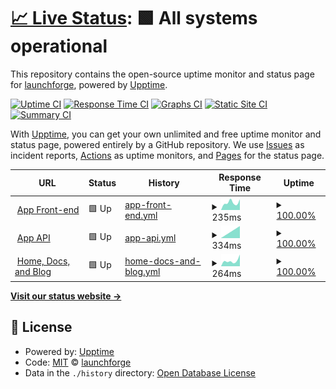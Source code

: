 # [📈 Live Status](https://status.launchforge.co): <!--live status--> **🟩 All systems operational**

This repository contains the open-source uptime monitor and status page for [launchforge](https://status.launchforge.co), powered by [Upptime](https://github.com/upptime/upptime).

[![Uptime CI](https://github.com/launchforge/upptime/workflows/Uptime%20CI/badge.svg)](https://github.com/launchforge/upptime/actions?query=workflow%3A%22Uptime+CI%22)
[![Response Time CI](https://github.com/launchforge/upptime/workflows/Response%20Time%20CI/badge.svg)](https://github.com/launchforge/upptime/actions?query=workflow%3A%22Response+Time+CI%22)
[![Graphs CI](https://github.com/launchforge/upptime/workflows/Graphs%20CI/badge.svg)](https://github.com/launchforge/upptime/actions?query=workflow%3A%22Graphs+CI%22)
[![Static Site CI](https://github.com/launchforge/upptime/workflows/Static%20Site%20CI/badge.svg)](https://github.com/launchforge/upptime/actions?query=workflow%3A%22Static+Site+CI%22)
[![Summary CI](https://github.com/launchforge/upptime/workflows/Summary%20CI/badge.svg)](https://github.com/launchforge/upptime/actions?query=workflow%3A%22Summary+CI%22)

With [Upptime](https://upptime.js.org), you can get your own unlimited and free uptime monitor and status page, powered entirely by a GitHub repository. We use [Issues](https://github.com/launchforge/upptime/issues) as incident reports, [Actions](https://github.com/launchforge/upptime/actions) as uptime monitors, and [Pages](https://status.launchforge.co) for the status page.

<!--start: status pages-->
<!-- This summary is generated by Upptime (https://github.com/upptime/upptime) -->
<!-- Do not edit this manually, your changes will be overwritten -->
<!-- prettier-ignore -->
| URL | Status | History | Response Time | Uptime |
| --- | ------ | ------- | ------------- | ------ |
| <img alt="" src="https://favicons.githubusercontent.com/app.launchforge.co" height="13"> [App Front-end](https://app.launchforge.co) | 🟩 Up | [app-front-end.yml](https://github.com/launchforge/upptime/commits/HEAD/history/app-front-end.yml) | <details><summary><img alt="Response time graph" src="./graphs/app-front-end/response-time-week.png" height="20"> 235ms</summary><br><a href="https://status.launchforge.co/history/app-front-end"><img alt="Response time 235" src="https://img.shields.io/endpoint?url=https%3A%2F%2Fraw.githubusercontent.com%2Flaunchforge%2Fupptime%2FHEAD%2Fapi%2Fapp-front-end%2Fresponse-time.json"></a><br><a href="https://status.launchforge.co/history/app-front-end"><img alt="24-hour response time 235" src="https://img.shields.io/endpoint?url=https%3A%2F%2Fraw.githubusercontent.com%2Flaunchforge%2Fupptime%2FHEAD%2Fapi%2Fapp-front-end%2Fresponse-time-day.json"></a><br><a href="https://status.launchforge.co/history/app-front-end"><img alt="7-day response time 235" src="https://img.shields.io/endpoint?url=https%3A%2F%2Fraw.githubusercontent.com%2Flaunchforge%2Fupptime%2FHEAD%2Fapi%2Fapp-front-end%2Fresponse-time-week.json"></a><br><a href="https://status.launchforge.co/history/app-front-end"><img alt="30-day response time 235" src="https://img.shields.io/endpoint?url=https%3A%2F%2Fraw.githubusercontent.com%2Flaunchforge%2Fupptime%2FHEAD%2Fapi%2Fapp-front-end%2Fresponse-time-month.json"></a><br><a href="https://status.launchforge.co/history/app-front-end"><img alt="1-year response time 235" src="https://img.shields.io/endpoint?url=https%3A%2F%2Fraw.githubusercontent.com%2Flaunchforge%2Fupptime%2FHEAD%2Fapi%2Fapp-front-end%2Fresponse-time-year.json"></a></details> | <details><summary><a href="https://status.launchforge.co/history/app-front-end">100.00%</a></summary><a href="https://status.launchforge.co/history/app-front-end"><img alt="All-time uptime 100.00%" src="https://img.shields.io/endpoint?url=https%3A%2F%2Fraw.githubusercontent.com%2Flaunchforge%2Fupptime%2FHEAD%2Fapi%2Fapp-front-end%2Fuptime.json"></a><br><a href="https://status.launchforge.co/history/app-front-end"><img alt="24-hour uptime 100.00%" src="https://img.shields.io/endpoint?url=https%3A%2F%2Fraw.githubusercontent.com%2Flaunchforge%2Fupptime%2FHEAD%2Fapi%2Fapp-front-end%2Fuptime-day.json"></a><br><a href="https://status.launchforge.co/history/app-front-end"><img alt="7-day uptime 100.00%" src="https://img.shields.io/endpoint?url=https%3A%2F%2Fraw.githubusercontent.com%2Flaunchforge%2Fupptime%2FHEAD%2Fapi%2Fapp-front-end%2Fuptime-week.json"></a><br><a href="https://status.launchforge.co/history/app-front-end"><img alt="30-day uptime 100.00%" src="https://img.shields.io/endpoint?url=https%3A%2F%2Fraw.githubusercontent.com%2Flaunchforge%2Fupptime%2FHEAD%2Fapi%2Fapp-front-end%2Fuptime-month.json"></a><br><a href="https://status.launchforge.co/history/app-front-end"><img alt="1-year uptime 100.00%" src="https://img.shields.io/endpoint?url=https%3A%2F%2Fraw.githubusercontent.com%2Flaunchforge%2Fupptime%2FHEAD%2Fapi%2Fapp-front-end%2Fuptime-year.json"></a></details>
| <img alt="" src="https://favicons.githubusercontent.com/services.launchforge.co" height="13"> [App API](https://services.launchforge.co/api/v1/health) | 🟩 Up | [app-api.yml](https://github.com/launchforge/upptime/commits/HEAD/history/app-api.yml) | <details><summary><img alt="Response time graph" src="./graphs/app-api/response-time-week.png" height="20"> 334ms</summary><br><a href="https://status.launchforge.co/history/app-api"><img alt="Response time 334" src="https://img.shields.io/endpoint?url=https%3A%2F%2Fraw.githubusercontent.com%2Flaunchforge%2Fupptime%2FHEAD%2Fapi%2Fapp-api%2Fresponse-time.json"></a><br><a href="https://status.launchforge.co/history/app-api"><img alt="24-hour response time 334" src="https://img.shields.io/endpoint?url=https%3A%2F%2Fraw.githubusercontent.com%2Flaunchforge%2Fupptime%2FHEAD%2Fapi%2Fapp-api%2Fresponse-time-day.json"></a><br><a href="https://status.launchforge.co/history/app-api"><img alt="7-day response time 334" src="https://img.shields.io/endpoint?url=https%3A%2F%2Fraw.githubusercontent.com%2Flaunchforge%2Fupptime%2FHEAD%2Fapi%2Fapp-api%2Fresponse-time-week.json"></a><br><a href="https://status.launchforge.co/history/app-api"><img alt="30-day response time 334" src="https://img.shields.io/endpoint?url=https%3A%2F%2Fraw.githubusercontent.com%2Flaunchforge%2Fupptime%2FHEAD%2Fapi%2Fapp-api%2Fresponse-time-month.json"></a><br><a href="https://status.launchforge.co/history/app-api"><img alt="1-year response time 334" src="https://img.shields.io/endpoint?url=https%3A%2F%2Fraw.githubusercontent.com%2Flaunchforge%2Fupptime%2FHEAD%2Fapi%2Fapp-api%2Fresponse-time-year.json"></a></details> | <details><summary><a href="https://status.launchforge.co/history/app-api">100.00%</a></summary><a href="https://status.launchforge.co/history/app-api"><img alt="All-time uptime 100.00%" src="https://img.shields.io/endpoint?url=https%3A%2F%2Fraw.githubusercontent.com%2Flaunchforge%2Fupptime%2FHEAD%2Fapi%2Fapp-api%2Fuptime.json"></a><br><a href="https://status.launchforge.co/history/app-api"><img alt="24-hour uptime 100.00%" src="https://img.shields.io/endpoint?url=https%3A%2F%2Fraw.githubusercontent.com%2Flaunchforge%2Fupptime%2FHEAD%2Fapi%2Fapp-api%2Fuptime-day.json"></a><br><a href="https://status.launchforge.co/history/app-api"><img alt="7-day uptime 100.00%" src="https://img.shields.io/endpoint?url=https%3A%2F%2Fraw.githubusercontent.com%2Flaunchforge%2Fupptime%2FHEAD%2Fapi%2Fapp-api%2Fuptime-week.json"></a><br><a href="https://status.launchforge.co/history/app-api"><img alt="30-day uptime 100.00%" src="https://img.shields.io/endpoint?url=https%3A%2F%2Fraw.githubusercontent.com%2Flaunchforge%2Fupptime%2FHEAD%2Fapi%2Fapp-api%2Fuptime-month.json"></a><br><a href="https://status.launchforge.co/history/app-api"><img alt="1-year uptime 100.00%" src="https://img.shields.io/endpoint?url=https%3A%2F%2Fraw.githubusercontent.com%2Flaunchforge%2Fupptime%2FHEAD%2Fapi%2Fapp-api%2Fuptime-year.json"></a></details>
| <img alt="" src="https://favicons.githubusercontent.com/launchforge.co" height="13"> [Home, Docs, and Blog](https://launchforge.co) | 🟩 Up | [home-docs-and-blog.yml](https://github.com/launchforge/upptime/commits/HEAD/history/home-docs-and-blog.yml) | <details><summary><img alt="Response time graph" src="./graphs/home-docs-and-blog/response-time-week.png" height="20"> 264ms</summary><br><a href="https://status.launchforge.co/history/home-docs-and-blog"><img alt="Response time 264" src="https://img.shields.io/endpoint?url=https%3A%2F%2Fraw.githubusercontent.com%2Flaunchforge%2Fupptime%2FHEAD%2Fapi%2Fhome-docs-and-blog%2Fresponse-time.json"></a><br><a href="https://status.launchforge.co/history/home-docs-and-blog"><img alt="24-hour response time 264" src="https://img.shields.io/endpoint?url=https%3A%2F%2Fraw.githubusercontent.com%2Flaunchforge%2Fupptime%2FHEAD%2Fapi%2Fhome-docs-and-blog%2Fresponse-time-day.json"></a><br><a href="https://status.launchforge.co/history/home-docs-and-blog"><img alt="7-day response time 264" src="https://img.shields.io/endpoint?url=https%3A%2F%2Fraw.githubusercontent.com%2Flaunchforge%2Fupptime%2FHEAD%2Fapi%2Fhome-docs-and-blog%2Fresponse-time-week.json"></a><br><a href="https://status.launchforge.co/history/home-docs-and-blog"><img alt="30-day response time 264" src="https://img.shields.io/endpoint?url=https%3A%2F%2Fraw.githubusercontent.com%2Flaunchforge%2Fupptime%2FHEAD%2Fapi%2Fhome-docs-and-blog%2Fresponse-time-month.json"></a><br><a href="https://status.launchforge.co/history/home-docs-and-blog"><img alt="1-year response time 264" src="https://img.shields.io/endpoint?url=https%3A%2F%2Fraw.githubusercontent.com%2Flaunchforge%2Fupptime%2FHEAD%2Fapi%2Fhome-docs-and-blog%2Fresponse-time-year.json"></a></details> | <details><summary><a href="https://status.launchforge.co/history/home-docs-and-blog">100.00%</a></summary><a href="https://status.launchforge.co/history/home-docs-and-blog"><img alt="All-time uptime 100.00%" src="https://img.shields.io/endpoint?url=https%3A%2F%2Fraw.githubusercontent.com%2Flaunchforge%2Fupptime%2FHEAD%2Fapi%2Fhome-docs-and-blog%2Fuptime.json"></a><br><a href="https://status.launchforge.co/history/home-docs-and-blog"><img alt="24-hour uptime 100.00%" src="https://img.shields.io/endpoint?url=https%3A%2F%2Fraw.githubusercontent.com%2Flaunchforge%2Fupptime%2FHEAD%2Fapi%2Fhome-docs-and-blog%2Fuptime-day.json"></a><br><a href="https://status.launchforge.co/history/home-docs-and-blog"><img alt="7-day uptime 100.00%" src="https://img.shields.io/endpoint?url=https%3A%2F%2Fraw.githubusercontent.com%2Flaunchforge%2Fupptime%2FHEAD%2Fapi%2Fhome-docs-and-blog%2Fuptime-week.json"></a><br><a href="https://status.launchforge.co/history/home-docs-and-blog"><img alt="30-day uptime 100.00%" src="https://img.shields.io/endpoint?url=https%3A%2F%2Fraw.githubusercontent.com%2Flaunchforge%2Fupptime%2FHEAD%2Fapi%2Fhome-docs-and-blog%2Fuptime-month.json"></a><br><a href="https://status.launchforge.co/history/home-docs-and-blog"><img alt="1-year uptime 100.00%" src="https://img.shields.io/endpoint?url=https%3A%2F%2Fraw.githubusercontent.com%2Flaunchforge%2Fupptime%2FHEAD%2Fapi%2Fhome-docs-and-blog%2Fuptime-year.json"></a></details>

<!--end: status pages-->

[**Visit our status website →**](https://status.launchforge.co)

## 📄 License

- Powered by: [Upptime](https://github.com/upptime/upptime)
- Code: [MIT](./LICENSE) © [launchforge](https://status.launchforge.co)
- Data in the `./history` directory: [Open Database License](https://opendatacommons.org/licenses/odbl/1-0/)
